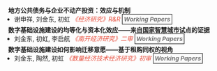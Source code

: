 
<h4 style="margin:0 10px 0;">地方公共债务与企业不动产投资：效应与机制</h4>
<ul style="margin:0 0 5px;">
  <li>谢申祥, 刘金东, 初虹 <i style="color:#e74d3c">《经济研究》R&R</i> <strong><i style="color:#757575; border:1px solid black; padding: 3px;font-size: 0.85rem;">Working Papers</i></strong></li>
</ul> 


<h4 style="margin:0 10px 0;">数字基础设施建设的均等化与资本化效应——来自国家智慧城市试点的证据</h4>
<ul style="margin:0 0 5px;">
  <li>刘金东, 初虹, 李启航 <i style="color:#e74d3c">《南开经济研究》二审</i> <strong><i style="color:#757575; border:1px solid black; padding: 3px;font-size: 0.85rem;">Working Papers</i></strong></i>
</ul> 


<h4 style="margin:0 10px 0;">数字基础设施建设如何影响迁移意愿——基于租购同权的视角</h4>
<ul style="margin:0 0 5px;">
  <li>刘金东, 陶然, 初虹 <i style="color:#e74d3c">《数量经济技术经济研究》初审</i> <strong><i style="color:#757575; border:1px solid black; padding: 3px;font-size: 0.85rem;">Working Papers</i></strong></li>
</ul> 


